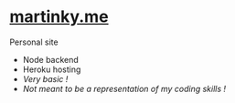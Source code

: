 # [martinky.me](http://www.martinky.me)

Personal site

- Node backend
- Heroku hosting
- _Very basic !_
- _Not meant to be a representation of my coding skills !_
